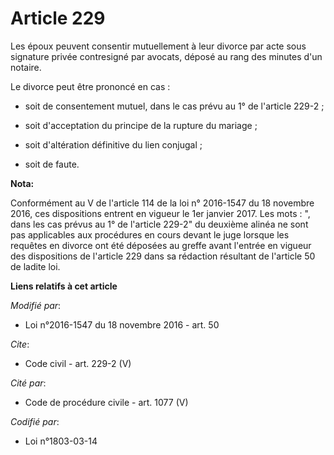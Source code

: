 # Article 229

Les époux peuvent consentir mutuellement à leur divorce par acte sous signature privée contresigné par avocats, déposé au
rang des minutes d'un notaire. 

Le divorce peut être prononcé en cas :

- soit de consentement mutuel, dans le cas prévu au 1° de l'article 229-2 ;

- soit d'acceptation du principe de la rupture du mariage ;

- soit d'altération définitive du lien conjugal ;

- soit de faute.

**Nota:**

Conformément au V de l'article 114 de la loi n° 2016-1547 du 18 novembre 2016, ces dispositions entrent en vigueur le 1er
janvier 2017. Les mots : ", dans les cas prévus au 1° de l'article 229-2" du deuxième alinéa ne sont pas applicables aux
procédures en cours devant le juge lorsque les requêtes en divorce ont été déposées au greffe avant l'entrée en vigueur des
dispositions de l'article 229 dans sa rédaction résultant de l'article 50 de ladite loi.

**Liens relatifs à cet article**

_Modifié par_:

  - Loi n°2016-1547 du 18 novembre 2016 - art. 50

_Cite_:

  - Code civil - art. 229-2 (V)

_Cité par_:

  - Code de procédure civile - art. 1077 (V)

_Codifié par_:

  - Loi n°1803-03-14
